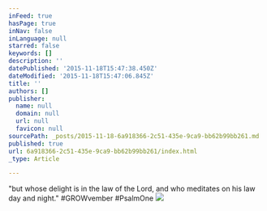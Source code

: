 ```yaml
---
inFeed: true
hasPage: true
inNav: false
inLanguage: null
starred: false
keywords: []
description: ''
datePublished: '2015-11-18T15:47:38.450Z'
dateModified: '2015-11-18T15:47:06.845Z'
title: ''
authors: []
publisher:
  name: null
  domain: null
  url: null
  favicon: null
sourcePath: _posts/2015-11-18-6a918366-2c51-435e-9ca9-bb62b99bb261.md
published: true
url: 6a918366-2c51-435e-9ca9-bb62b99bb261/index.html
_type: Article

---
```

"but whose delight is in the law of the Lord, and who meditates on his law day and night."
‪\#‎GROWvember‬ ‪\#‎PsalmOne‬
![](https://the-grid-user-content.s3-us-west-2.amazonaws.com/e677f1cc-f168-47c1-909f-427c2829b31f.jpg)
